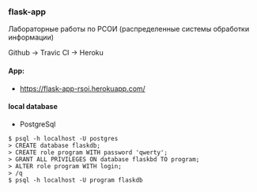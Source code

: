 ### flask-app

Лабораторные работы по РСОИ (распределенные системы обработки информации)

Github -> Travic CI -> Heroku

#### App:

- https://flask-app-rsoi.herokuapp.com/


#### local database

- PostgreSql
```
$ psql -h localhost -U postgres
> CREATE database flaskdb;
> CREATE role program WITH password 'qwerty';
> GRANT ALL PRIVILEGES ON database flaskbd TO program;
> ALTER role program WITH login;
> /q
$ psql -h localhost -U program flaskdb
```
